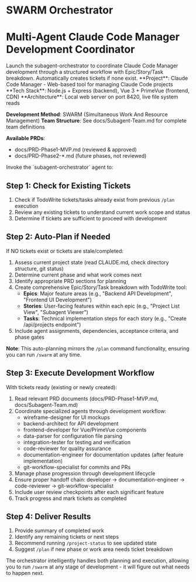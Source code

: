 # SWARM Orchestrator
# Multi-Agent Claude Code Manager Development Coordinator

<task>
Launch the subagent-orchestrator to coordinate Claude Code Manager development through a structured workflow with Epic/Story/Task breakdown. Automatically creates tickets if none exist.
</task>

<context>
**Project**: Claude Code Manager - Web-based tool for managing Claude Code projects
**Tech Stack**: Node.js + Express (backend), Vue 3 + PrimeVue (frontend, CDN)
**Architecture**: Local web server on port 8420, live file system reads

**Development Method**: SWARM (Simultaneous Work And Resource Management)
**Team Structure**: See docs/Subagent-Team.md for complete team definitions

**Available PRDs**:
- docs/PRD-Phase1-MVP.md (reviewed & approved)
- docs/PRD-Phase2-*.md (future phases, not reviewed)
</context>

<execution>
Invoke the `subagent-orchestrator` agent to:

## Step 1: Check for Existing Tickets
1. Check if TodoWrite tickets/tasks already exist from previous `/plan` execution
2. Review any existing tickets to understand current work scope and status
3. Determine if tickets are sufficient to proceed with development

## Step 2: Auto-Plan if Needed
If NO tickets exist or tickets are stale/completed:
1. Assess current project state (read CLAUDE.md, check directory structure, git status)
2. Determine current phase and what work comes next
3. Identify appropriate PRD sections for planning
4. Create comprehensive Epic/Story/Task breakdown with TodoWrite tool:
   - **Epics**: Major feature areas (e.g., "Backend API Development", "Frontend UI Development")
   - **Stories**: User-facing features within each epic (e.g., "Project List View", "Subagent Viewer")
   - **Tasks**: Technical implementation steps for each story (e.g., "Create /api/projects endpoint")
5. Include agent assignments, dependencies, acceptance criteria, and phase gates

**Note**: This auto-planning mirrors the `/plan` command functionality, ensuring you can run `/swarm` at any time.

## Step 3: Execute Development Workflow
With tickets ready (existing or newly created):
1. Read relevant PRD documents (docs/PRD-Phase1-MVP.md, docs/Subagent-Team.md)
2. Coordinate specialized agents through development workflow:
   - wireframe-designer for UI mockups
   - backend-architect for API development
   - frontend-developer for Vue/PrimeVue components
   - data-parser for configuration file parsing
   - integration-tester for testing and verification
   - code-reviewer for quality assurance
   - documentation-engineer for documentation updates (after feature implementation)
   - git-workflow-specialist for commits and PRs
3. Manage phase progression through development lifecycle
4. Ensure proper handoff chain: developer → documentation-engineer → code-reviewer → git-workflow-specialist
5. Include user review checkpoints after each significant feature
6. Track progress and mark tickets as completed

## Step 4: Deliver Results
1. Provide summary of completed work
2. Identify any remaining tickets or next steps
3. Recommend running `/project-status` to see updated state
4. Suggest `/plan` if new phase or work area needs ticket breakdown

The orchestrator intelligently handles both planning and execution, allowing you to run `/swarm` at any stage of development - it will figure out what needs to happen next.
</execution>
